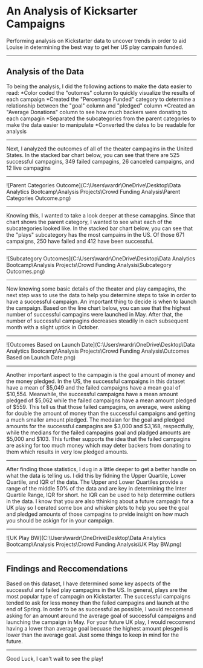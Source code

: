 # An Analysis of Kicksarter Campaigns
Performing analysis on Kickstarter data to uncover trends in order to aid Louise in determining the best way to get her US play campain funded.

---
## Analysis of the Data
To being the analysis, I did the following actions to make the data easier to read:
*Color coded the "outomes" column to quickly visualize the results of each campaign
*Created the "Percentage Funded" category to determine a relationship between the "goal" column and "pledged" column
*Created an "Average Donations" column to see how much backers were donating to each campagin
*Separated the subcategories from the parent categories to make the data easier to manipulate
*Converted the dates to be readable for analysis

---

Next, I analyzed the outcomes of all of the theater campagins in the United States. In the stacked bar chart below, you can see that there are 525 successful campagins, 349 failed campagins, 26 canceled campaigns, and 12 live campagins

---

![Parent Categories Outcome](C:\Users\wardr\OneDrive\Desktop\Data Analytics Bootcamp\Analysis Projects\Crowd Funding Analysis\Parent Categories Outcome.png)

---

Knowing this, I wanted to take a look deeper at these camapgins. Since that chart shows the parent category, I wanted to see what each of the subcategories looked like. In the stacked bar chart below, you can see that the "plays" subcategory has the most campains in the US. Of those 671 campaigns, 250 have failed and 412 have been successful.

---

![Subcategory Outcomes](C:\Users\wardr\OneDrive\Desktop\Data Analytics Bootcamp\Analysis Projects\Crowd Funding Analysis\Subcategory Outcomes.png)

---

Now knowing some basic details of the theater and play campagins, the next step was to use the data to help you determine steps to take in order to have a successful campaign. An important thing to decide is when to launch the campaign. Based on the line chart below, you can see that the highest number of successful campagins were launched in May. After that, the number of successful campagins decreases steadily in each subsequent month with a slight uptick in October. 

---

![Outcomes Based on Launch Date](C:\Users\wardr\OneDrive\Desktop\Data Analytics Bootcamp\Analysis Projects\Crowd Funding Analysis\Outcomes Based on Launch Date.png)

---

Another important aspect to the campagin is the goal amount of money and the money pledged. In the US, the successful campaigns in this dataset have a mean of $5,049 and the failed campaigns have a mean goal of $10,554. Meanwhile, the successful campaigns have a mean amount pledged of $5,062 while the failed campaigns have a mean amount pledged of $559. This tell us that those failed campagins, on average, were asking for double the amount of money than the successful campaigns and getting a much smaller amount pledged. The medaian for the goal and pledged amounts for the successful campagins are $3,000 and $3,168, respectfully, while the medians for the failed campagins goal and pladged amounts are $5,000 and $103. This further supports the idea that the failed campagins are asking for too much money which may deter backers from donating to them which results in very low pledged amounts.

---

After finding those statistics, I dug in a little deeper to get a better handle on what the data is telling us. I did this by fidning the Upper Quartile, Lower Quartile, and IQR of the data. The Upper and Lower Quartiles provide a range of the middle 50% of the data and are key in determining the Inter Quartile Range, IQR for short. he IQR can be used to help determine outliers in the data. I know that you are also tthinking about a future campagin for a UK play so I cerated some box and whisker plots to help you see the goal and pledged amounts of those campagins to prvide insight on how much you should be askign for in your campaign.

---

![UK Play BW](C:\Users\wardr\OneDrive\Desktop\Data Analytics Bootcamp\Analysis Projects\Crowd Funding Analysis\UK Play BW.png)

---

## Findings and Reccomendations

Based on this dataset, I have determined some key aspects of the successful and failed play campagins in the US. In general, plays are the most popular type of campagin on Kickstarter. The successful campaigns tended to ask for less money than the failed campagins and launch at the end of Spring. In order to be as successful as possible, I would reccomend asking for an amount around the average goal of successful campaigns and launching the campaign in May. For your future UK play, I would reccomend having a lower than average goal becuase the highest amount plesged is lower than the average goal. Just some things to keep in mind for the future. 

---

Good Luck, I can't wait to see the play!


